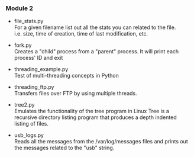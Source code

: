 ### Module 2

* file_stats.py  
  For a given filename list out all the stats you can related to the file.  
i.e. size, time of creation, time of last modification, etc.

* fork.py  
  Creates a "child" process from a "parent" process. It will print each process'
ID and exit

* threading_example.py  
  Test of multi-threading concepts in Python

* threading_ftp.py  
  Transfers files over FTP by using multiple threads.

* tree2.py  
  Emulates the functionality of the tree program in Linux
Tree is a recursive directory listing program that produces a depth indented
listing of files.

* usb_logs.py  
  Reads all the messages from the /var/log/messages files and prints out the
messages related to the "usb" string.

